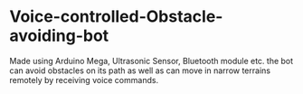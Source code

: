 # Voice-controlled-Obstacle-avoiding-bot
Made using Arduino Mega, Ultrasonic Sensor, Bluetooth module etc. the bot can avoid obstacles on its path as well as can move in narrow terrains remotely by receiving voice commands.
